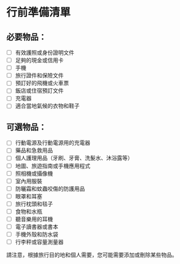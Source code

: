 # 行前準備清單

## 必要物品：

- [ ] 有效護照或身份證明文件
- [ ] 足夠的現金或信用卡
- [ ] 手機
- [ ] 旅行證件和保險文件
- [ ] 預訂好的飛機或火車票
- [ ] 飯店或住宿預訂文件
- [ ] 充電器
- [ ] 適合當地氣候的衣物和鞋子

## 可選物品：

- [ ] 行動電源及行動電源用的充電器
- [ ] 藥品和急救用品
- [ ] 個人護理用品（牙刷、牙膏、洗髮水、沐浴露等）
- [ ] 地圖、旅遊指南或手機應用程式
- [ ] 照相機或攝像機
- [ ] 室內用服裝
- [ ] 防曬霜和蚊蟲咬傷的防護用品
- [ ] 眼罩和耳塞
- [ ] 旅行枕頭和毯子
- [ ] 食物和水瓶
- [ ] 聽音樂用的耳機
- [ ] 電子讀書器或書本
- [ ] 手機外殼和防水袋
- [ ] 行李秤或容量測量器

請注意，根據旅行目的地和個人需要，您可能需要添加或刪除某些物品。
